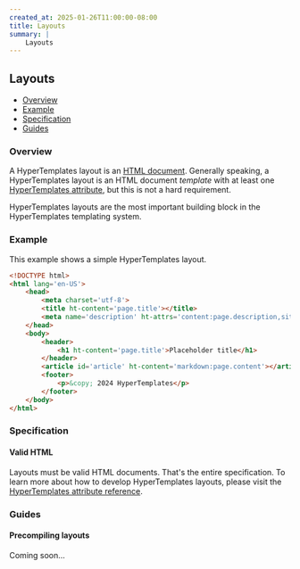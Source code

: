 ```yaml
---
created_at: 2025-01-26T11:00:00-08:00
title: Layouts
summary: |
    Layouts
---
```


## Layouts

* [Overview](#overview)
* [Example](#specification)
* [Specification](#specification)
* [Guides](#guides)

### Overview

A HyperTemplates layout is an [HTML document].
Generally speaking, a HyperTemplates layout is an HTML document _template_ with at least one [HyperTemplates attribute], but this is not a hard requirement.

HyperTemplates layouts are the most important building block in the HyperTemplates templating system.

### Example

This example shows a simple HyperTemplates layout.

<code-snippet ht-element filename='layouts/default.html'>

```html
<!DOCTYPE html>
<html lang='en-US'>
    <head>
        <meta charset='utf-8'>
        <title ht-content='page.title'></title>
        <meta name='description' ht-attrs='content:page.description,site.description'>
    </head>
    <body>
        <header>
            <h1 ht-content='page.title'>Placeholder title</h1>
        </header>
        <article id='article' ht-content='markdown:page.content'></article>
        <footer>
            <p>&copy; 2024 HyperTemplates</p>
        </footer>
    </body>
</html>
```

</code-snippet>

### Specification

#### Valid HTML

Layouts must be valid HTML documents.
That's the entire specification.
To learn more about how to develop HyperTemplates layouts, please visit the [HyperTemplates attribute reference].

### Guides

#### Precompiling layouts

Coming soon...

<!-- Links -->
[HTML document]: /docs/#introduction-to-templating
[HyperTemplates attribute reference]: /docs/reference/core/attributes
[HyperTemplates attribute]: /docs/reference/core/attributes